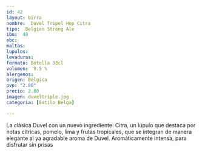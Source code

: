 ```yaml
---
id: 42
layout: birra
nombre:  Duvel Tripel Hop Citra
tipo:  Belgian Strong Ale
ibu:  48
ebc:
maltas: 
lupulos: 
levaduras: 
formato: Botella 33cl
volumen:  9.5 %
alergenos: 
origen: Bélgica
pvp: "2.80"
precio: 2.80
imagen: duveltriple.jpg
categoria: [Estilo_Belga]

---
```

La clásica Duvel con un nuevo ingrediente: Citra, un lúpulo que destaca por notas cítricas, pomelo, lima y frutas tropicales, que se integran de manera elegante al ya agradable aroma de Duvel. Aromáticamente intensa, para disfrutar sin prisas







